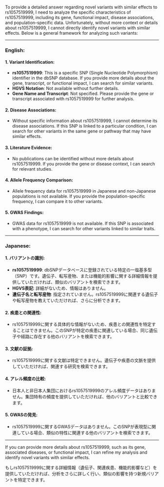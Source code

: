 To provide a detailed answer regarding novel variants with similar effects to rs1057519999, I need to analyze the specific characteristics of rs1057519999, including its gene, functional impact, disease associations, and population-specific data. Unfortunately, without more context or details about rs1057519999, I cannot directly identify novel variants with similar effects. Below is a general framework for analyzing such variants:

---

### English:
#### 1. **Variant Identification**:
   - **rs1057519999**: This is a specific SNP (Single Nucleotide Polymorphism) identifier in the dbSNP database. If you provide more details about the gene, transcript, or functional impact, I can search for similar variants.
   - **HGVS Notation**: Not available without further details.
   - **Gene Name and Transcript**: Not specified. Please provide the gene or transcript associated with rs1057519999 for further analysis.

#### 2. **Disease Associations**:
   - Without specific information about rs1057519999, I cannot determine its disease associations. If this SNP is linked to a particular condition, I can search for other variants in the same gene or pathway that may have similar effects.

#### 3. **Literature Evidence**:
   - No publications can be identified without more details about rs1057519999. If you provide the gene or disease context, I can search for relevant studies.

#### 4. **Allele Frequency Comparison**:
   - Allele frequency data for rs1057519999 in Japanese and non-Japanese populations is not available. If you provide the population-specific frequency, I can compare it to other variants.

#### 5. **GWAS Findings**:
   - GWAS data for rs1057519999 is not available. If this SNP is associated with a phenotype, I can search for other variants linked to similar traits.

---

### Japanese:
#### 1. **バリアントの識別**:
   - **rs1057519999**: dbSNPデータベースに登録されている特定の一塩基多型（SNP）です。遺伝子、転写産物、または機能的影響に関する詳細情報を提供していただければ、類似のバリアントを検索できます。
   - **HGVS表記**: 詳細がないため、情報はありません。
   - **遺伝子名と転写産物**: 指定されていません。rs1057519999に関連する遺伝子や転写産物を教えていただければ、さらに分析できます。

#### 2. **疾患との関連性**:
   - rs1057519999に関する具体的な情報がないため、疾患との関連性を特定することはできません。このSNPが特定の疾患に関連している場合、同じ遺伝子や経路に存在する他のバリアントを検索できます。

#### 3. **文献の証拠**:
   - rs1057519999に関する文献は特定できません。遺伝子や疾患の文脈を提供していただければ、関連する研究を検索できます。

#### 4. **アレル頻度の比較**:
   - 日本人と非日本人集団におけるrs1057519999のアレル頻度データはありません。集団特有の頻度を提供していただければ、他のバリアントと比較できます。

#### 5. **GWASの発見**:
   - rs1057519999に関するGWASデータはありません。このSNPが表現型に関連している場合、類似の特性に関連する他のバリアントを検索できます。

---

If you can provide more details about rs1057519999, such as its gene, associated diseases, or functional impact, I can refine my analysis and identify novel variants with similar effects.

もしrs1057519999に関する詳細情報（遺伝子、関連疾患、機能的影響など）を提供していただければ、分析をさらに詳しく行い、類似の影響を持つ新規バリアントを特定できます。